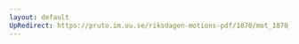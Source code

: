 ```yaml
---
layout: default
UpRedirect: https://pruto.im.uu.se/riksdagen-motions-pdf/1870/mot_1870__ak__104/mot_1870__ak__104-003.pdf
---
```

